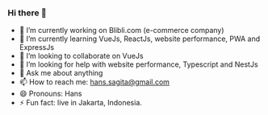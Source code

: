 ### Hi there 👋

- 🔭 I’m currently working on Blibli.com (e-commerce company)
- 🌱 I’m currently learning VueJs, ReactJs, website performance, PWA and ExpressJs
- 👯 I’m looking to collaborate on VueJs
- 🤔 I’m looking for help with website performance, Typescript and NestJs
- 💬 Ask me about anything
- 📫 How to reach me: hans.sagita@gmail.com
- 😄 Pronouns: Hans
- ⚡ Fun fact: live in Jakarta, Indonesia.
